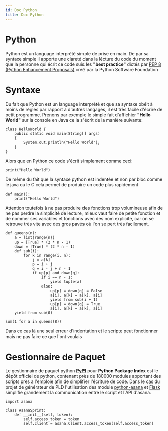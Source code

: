 ```yaml
---
id: Doc Python
title: Doc Python
---
```

# Python

Python est un language interprété simple de prise en main. De par sa syntaxe simple il apporte une clareté dans la lécture du code du moment que la personne qui écrit ce code suis les **"best practice"** dictés par [PEP 8 (Python Enhancement Proposals)](https://www.python.org/dev/peps/pep-0008/) créé par la Python Software Foundation

# Syntaxe

Du fait que Python est un language interprété et que sa syntaxe obéit à moins de règles par rapport à d'autres langages, il est très facile d'écrire de petit programme. Prenons par exemple le simple fait d'affichier **"Hello World"** sur la console en Java ce la s'écrit de la manière suivante:
	

    class HelloWorld {
	    public static void main(String[] args)
	    {
		    System.out.println("Hello World");
		}
	}
Alors que en Python ce code s'écrit simplement comme ceci:

    print("Hello World")

De même du fait que la syntaxe python est indentée et non par bloc comme le java ou le C cela permet de produire un code plus rapidement

    def main():
	    print("Hello World")
Attention toutefois à ne pas produire des fonctions trop volumineuse afin de ne pas perdre la simplicité de lecture, mieux vaut faire de petite fonction et de nommer ses variables et fonctions avec des nom explicite, car on se retrouve très vite avec des gros pavés où l'on se pert très facilement.

    def queens(n): 
	    a = list(range(n)) 
	    up = [True] * (2 * n - 1) 
	    down = [True] * (2 * n - 1) 
	    def sub(i): 
	        for k in range(i, n): 
	            j = a[k] 
	            p = i + j 
	            q = i - j + n - 1 
	            if up[p] and down[q]: 
	                if i == n - 1: 
	                    yield tuple(a) 
	                else: 
	                    up[p] = down[q] = False 
	                    a[i], a[k] = a[k], a[i] 
	                    yield from sub(i + 1) 
	                    up[p] = down[q] = True 
	                    a[i], a[k] = a[k], a[i] 
	    yield from sub(0) 
  
	sum(1 for a in queens(8))
Dans ce cas là une seul erreur d'indentation et le scripte peut fonctionner mais ne pas faire ce que l'ont voulais

# Gestionnaire de Paquet

Le gestionnaire de paquet python **[PyPI](https://pypi.org/)** pour **Python Package Index** est le dépôt officiel de python, contenant près de 180000 modules apportant des scripts près a l'emploie afin de simplifier l'écriture de code. Dans le cas du projet de générateur de PLD l'utilisation des module [python-asana](https://pypi.org/project/asana/#description) et [Flask](https://pypi.org/project/Flask/) simplifie grandement la communication entre le script et l'API d'asana.

	import asana
	
	class AsanaSprint:  
	    def __init__(self, token):  
	        self.access_token = token  
	        self.client = asana.Client.access_token(self.access_token)

